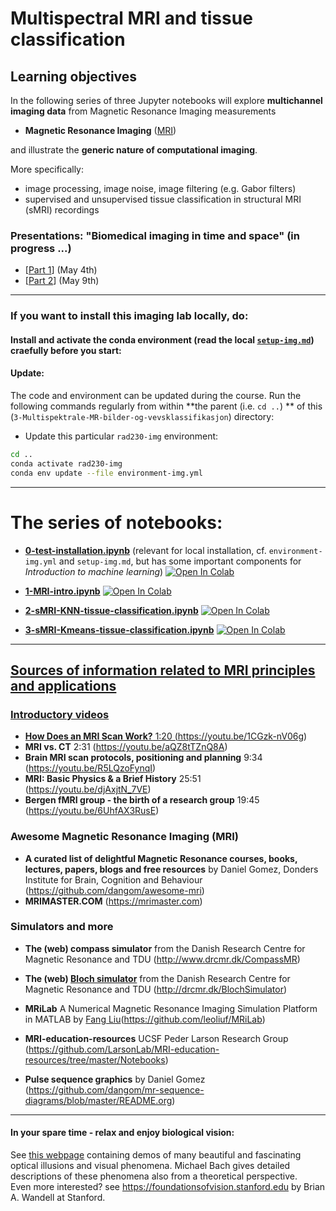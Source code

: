 # Multispectral MRI and tissue classification

## Learning objectives

In the following series of three Jupyter notebooks will explore **multichannel imaging data** from Magnetic Resonance Imaging measurements
- **Magnetic Resonance Imaging** ([MRI](https://github.com/MMIV-ML/HVL-RAD230/tree/master/3-Multispektrale-MR-bilder-og-vevsklassifikasjon/README.md#sources-of-information-related-to-mri-principles-and-applications))

and illustrate the **generic nature of computational imaging**. <br>


More specifically:
- image processing, image noise, image filtering (e.g. Gabor filters)
- supervised and unsupervised tissue classification in structural MRI (sMRI) recordings


### Presentations: "Biomedical imaging in time and space" (in progress ...)
- [[Part 1](https://docs.google.com/presentation/d/1wQRB70C-xh9gdnmSYQVphF4X9GAtQZSrU2wC0ymchH4/edit?usp=sharing)] (May 4th)
- [[Part 2](https://docs.google.com/presentation/d/1Fr_3jeThP_3nRJ7AvlIh5XeY1OWHaHk_RoEl-gaL3lY/edit?usp=sharing)] (May 9th)

-------------------------

### If you want to install this imaging lab locally, do:


#### Install and activate the conda environment (read the local [`setup-img.md`](../setup-img.md)) craefully before you start:


#### Update:
The code and environment can be updated during the course. Run the following commands regularly from within **the parent (i.e. `cd ..`) ** of this (`3-Multispektrale-MR-bilder-og-vevsklassifikasjon`) directory:

* Update this particular `rad230-img` environment:
```bash
cd ..
conda activate rad230-img
conda env update --file environment-img.yml
```
-------------------------

# The series of notebooks:

- [**0-test-installation.ipynb**](https://nbviewer.org/github/MMIV-ML/HVL-RAD230/blob/master/0-test-installation.ipynb) (relevant for local installation, cf. `environment-img.yml` and `setup-img.md`, but has some important components for _Introduction to machine learning_) <a href="https://colab.research.google.com/github/MMIV-ML/HVL-RAD230/blob/master/0-test-installation.ipynb">
  <img src="https://colab.research.google.com/assets/colab-badge.svg" alt="Open In Colab"/>

- [**1-MRI-intro.ipynb**](https://nbviewer.jupyter.org/github/MMIV-ML/HVL-RAD230/blob/master/3-Multispektrale-MR-bilder-og-vevsklassifikasjon/1-MRI-intro.ipynb) <a href="https://colab.research.google.com/github/MMIV-ML/HVL-MMIV-DLN-AI-2022/blob/master/3-Multispektrale-MR-bilder-og-vevsklassifikasjon/1-MRI-intro.ipynb">
  <img src="https://colab.research.google.com/assets/colab-badge.svg" alt="Open In Colab"/>

- [**2-sMRI-KNN-tissue-classification.ipynb**](https://nbviewer.jupyter.org/github/MMIV-ML/HVL-RAD230/blob/master/3-Multispektrale-MR-bilder-og-vevsklassifikasjon/2-sMRI-KNN-tissue-classification.ipynb) <a href="https://colab.research.google.com/github/MMIV-ML/HVL-RAD230/blob/master/2-biomedical-imaging/5-sMRI-KNN-tissue-classification.ipynb">
  <img src="https://colab.research.google.com/assets/colab-badge.svg" alt="Open In Colab"/>

- [**3-sMRI-Kmeans-tissue-classification.ipynb**](https://nbviewer.jupyter.org/github/MMIV-ML/HVL-RAD230/blob/master/3-Multispektrale-MR-bilder-og-vevsklassifikasjon/3-sMRI-Kmeans-tissue-classification.ipynb) <a href="https://colab.research.google.com/github/MMIV-ML/HVL-RAD230/blob/master/3-Multispektrale-MR-bilder-og-vevsklassifikasjon/3-sMRI-Kmeans-tissue-classification.ipynb">
  <img src="https://colab.research.google.com/assets/colab-badge.svg" alt="Open In Colab"/>

<!--

- [**IMG-Example-3-MRI-intro.ipynb**](https://nbviewer.jupyter.org/github/MMIV-ML/MMIV-DLN-AI-2021/blob/master/2-biomedical_imaging/IMG-Example-3-MRI-intro.ipynb) <a href="https://colab.research.google.com/github/MMIV-ML/MMIV-DLN-AI-2021/blob/master/2-biomedical-imaging/IMG-Example-3-MRI-intro.ipynb">
  <img src="https://colab.research.google.com/assets/colab-badge.svg" alt="Open In Colab"/>

-->

-------------------------

## Sources of information related to MRI principles and applications

### Introductory videos
- **How Does an MRI Scan Work?** 1:20 (https://youtu.be/1CGzk-nV06g)
- **MRI vs. CT** 2:31 (https://youtu.be/aQZ8tTZnQ8A)
- **Brain MRI scan protocols, positioning and planning** 9:34 (https://youtu.be/R5LQzoFynqI)
- **MRI: Basic Physics & a Brief History**  25:51 (https://youtu.be/djAxjtN_7VE)
- **Bergen fMRI group - the birth of a research group** 19:45 (https://youtu.be/6UhfAX3RusE)

### Awesome Magnetic Resonance Imaging (MRI)
 - **A curated list of delightful Magnetic Resonance courses, books, lectures, papers, blogs and free resources** by Daniel Gomez, Donders Institute for Brain, Cognition and Behaviour (https://github.com/dangom/awesome-mri)
 - **MRIMASTER.COM** (https://mrimaster.com)

### Simulators and more

- **The (web) compass simulator** from the Danish Research Centre for Magnetic Resonance and TDU  (http://www.drcmr.dk/CompassMR)
- **The (web) [Bloch simulator](http://drcmr.dk/new-bloch-simulator)** from the Danish Research Centre for Magnetic Resonance and TDU (http://drcmr.dk/BlochSimulator)
- **MRiLab** A Numerical Magnetic Resonance Imaging Simulation Platform in MATLAB by [Fang Liu](http://fliu37.com)(https://github.com/leoliuf/MRiLab)

- **MRI-education-resources** UCSF Peder Larson Research Group
 (https://github.com/LarsonLab/MRI-education-resources/tree/master/Notebooks)

- **Pulse sequence graphics** by Daniel Gomez (https://github.com/dangom/mr-sequence-diagrams/blob/master/README.org)

---------------------

#### In your spare time - relax and enjoy biological vision:
See [this webpage](https://michaelbach.de/ot) containing demos of many beautiful and fascinating optical illusions and visual phenomena. Michael Bach gives detailed descriptions of these phenomena also from a theoretical perspective.<br>
Even more interested? see https://foundationsofvision.stanford.edu by Brian A. Wandell at Stanford.


<!--

### Download the IMC and MRI data from Goggle Drive cloud:

## [00-get-mri-imc-data.ipynb](https://nbviewer.jupyter.org/github/MMIV-ML/MMIV-DLN-AI-2021/blob/master/2-biomedical_imaging/00-get-mri-imc-data.ipynb)
<a href="https://colab.research.google.com/github/MMIV-ML/MMIV-DLN-AI-2021/blob/master/2-biomedical-imaging/00-get-mri-imc-data.ipynb">
  <img src="https://colab.research.google.com/assets/colab-badge.svg" alt="Open In Colab"/>
</a>

```
2-biomedical_imaging % tree data

data
├── imc
│   ├── E08_a0_full.csv
│   ├── E08_a0_full.tiff
│   └── table1_IMC_panel_37x4.csv
└── mri
    ├── 0.0-test_nifti.nii.gz
    ├── BraTS20
    │   ├── BraTS20_Training_002_HDGlioSeg.nii.gz
    │   ├── BraTS20_Training_002_flair.nii.gz
    │   ├── BraTS20_Training_002_seg.nii.gz
    │   ├── BraTS20_Training_002_t1.nii.gz
    │   ├── BraTS20_Training_002_t1ce.nii.gz
    │   └── BraTS20_Training_002_t2.nii.gz
    ├── brain_roi_mask.nii.gz
    ├── dess_060.dcm
    ├── dess_060.nii.gz
    ├── fisp_060.dcm
    ├── fisp_060.nii.gz
    ├── flash_060.dcm
    ├── flash_060.nii.gz
    ├── flash_060_brain_mask.png
    ├── flash_060_training_mask_6cla.png
    ├── mni_icbm152_t1_tal_nlin_sym_09c.nii.gz
    ├── multispectral_mri_training_data.csv
    ├── psif_060.dcm
    ├── psif_060.nii.gz
    └── training_mask_1_6.nii.gz
```

## [01-imaging-intro.ipynb](https://nbviewer.jupyter.org/github/MMIV-ML/MMIV-DLN-AI-2021/blob/master/2-biomedical_imaging/01-imaging-intro.ipynb)
<a href="https://colab.research.google.com/github/MMIV-ML/MMIV-DLN-AI-2021/blob/master/2-biomedical-imaging/01-imaging-intro.ipynb">
  <img src="https://colab.research.google.com/assets/colab-badge.svg" alt="Open In Colab"/>
</a>
(Wednesday May 12th)

In this notebook we will learn about general terms and concepts related to digital images and digital image processing, including some topics (Gabor filtering) relevant to biological vision (simple cells in V1) and convolutional neural networks (CNNs) will be demonstrated.<br>
We will also introduce Python-based tools (libraries) for reading image files of various image formats (e.g. PNG, DICOM, NIFTI).

**More specifically**, being able to answer:

  -  What is a digital image? pixel? voxel? image matrix?
  -  What is pixel density (PPI) and field of view (FOV)?
  -  Examples of signal intensity transformations (e.g. contrast stretching, intensity inversion, intensity thresholding, histogram equalization)
  -  What is a convolution? (give examples of convolution filtering, e.g. averaging, median, Gaussian blurring, Canny edge detection, Gabor filterbanks)
  -  What is mathematical morphology? (give some examples, e.g. dilation, erosion, opening, closing, edge detection, granulometry)
  -  What is a coordinate transformation? and image registration? (give examples: rigid, affine, curved, elastic / deformable)
  -  What is digital image restoration? (give some examples, e.g. correction of intensity inhomogeneity, noise reduction, deconvolution)
  -  What is colocalization in biological microscopy and cell imaging?
  -  What is volume rendering? and surface rendering?
  -  What is DICOM? and NIFTI?
  -  What is RGB in relation to color images? color composition? and color separation?
  -  Give examples of multi-channel images


## [02-imc-intro.ipynb]
(Wednesday May 12th)


## [03-mri-intro.ipynb]
(Wednesday May 12th)


## [04-mri-knn-tissue-classification.ipynb](https://nbviewer.jupyter.org/github/MMIV-ML/MMIV-DLN-AI-2021/blob/master/2-biomedical_imaging/04-mri-knn-tissue-classification.ipynb)
<a href="https://colab.research.google.com/github/MMIV-ML/MMIV-DLN-AI-2021/blob/master/2-biomedical-imaging/04-mri-knn-tissue-classification.ipynb">
  <img src="https://colab.research.google.com/assets/colab-badge.svg" alt="Open In Colab"/>
</a>
(Friday May 14th)

- In this notebook you will learn to predict predefined tissue types in a given multispectral MR image using  machine learning (**supervised classification**)

- The supervised classification model we wil use is simple **K-nearest neighbor** classification model, denoted _f_ (described below)

- To perform such pixel-wise tissue classification we will make use of the training (i.e. the `training mask`) we obtained during the **labelling of data** (see figure below of color-coded tissue samples)

- In the previous data labeling step (not part of these notebooks) we defined six different classes (tissue types), denoted <img src="https://latex.codecogs.com/svg.image?\mathbf&space;y" title="\mathbf y" /> and the corresponding four channel multispectral MRI data, dentoted <img src="https://latex.codecogs.com/svg.image?\mathbf&space;X" title="\mathbf X" />.

- The notebook is thus a practical machine learning example of the formalism: <img src="https://latex.codecogs.com/svg.image?y&space;\approx&space;f\left(\mathbf&space;X,&space;\theta\right)" title="y \approx f\left(\mathbf X, \theta\right)" /> (uses https://latex.codecogs.com)

- You will also learn to navigate and appreciate the distinction between **image space** (pixel locations, spatial neiborhoods) and **feature vector space** (signal intensity value combinations, and similarity of pixel-based and tissue-based "signatures").



## 05-mri-kmeans-tissue-classification.ipynb
(Friday May 14th)


## 06-imc-kmeans-tissue-classification.ipynb
(Friday May 14th)

-----------------

-->
